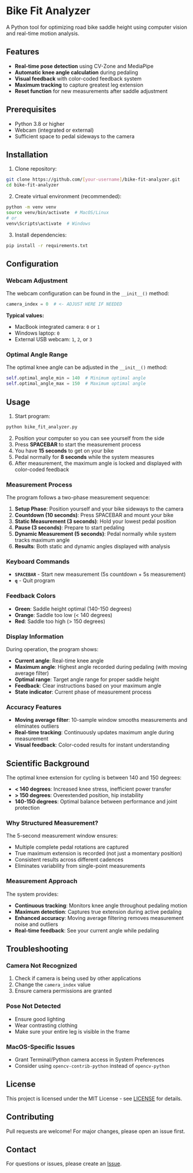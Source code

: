 # Bike Fit Analyzer

A Python tool for optimizing road bike saddle height using computer vision and real-time motion analysis.

## Features

- **Real-time pose detection** using CV-Zone and MediaPipe
- **Automatic knee angle calculation** during pedaling
- **Visual feedback** with color-coded feedback system
- **Maximum tracking** to capture greatest leg extension
- **Reset function** for new measurements after saddle adjustment

## Prerequisites

- Python 3.8 or higher
- Webcam (integrated or external)
- Sufficient space to pedal sideways to the camera

## Installation

1. Clone repository:
```bash
git clone https://github.com/[your-username]/bike-fit-analyzer.git
cd bike-fit-analyzer
```

2. Create virtual environment (recommended):
```bash
python -m venv venv
source venv/bin/activate  # MacOS/Linux
# or
venv\Scripts\activate  # Windows
```

3. Install dependencies:
```bash
pip install -r requirements.txt
```

## Configuration

### Webcam Adjustment

The webcam configuration can be found in the `__init__()` method:

```python
camera_index = 0  # <- ADJUST HERE IF NEEDED
```

**Typical values:**
- MacBook integrated camera: `0` or `1`
- Windows laptop: `0`
- External USB webcam: `1`, `2`, or `3`

### Optimal Angle Range

The optimal knee angle can be adjusted in the `__init__()` method:

```python
self.optimal_angle_min = 140  # Minimum optimal angle
self.optimal_angle_max = 150  # Maximum optimal angle
```

## Usage

1. Start program:
```bash
python bike_fit_analyzer.py
```

2. Position your computer so you can see yourself from the side
3. Press **SPACEBAR** to start the measurement process
4. You have **15 seconds** to get on your bike
5. Pedal normally for **8 seconds** while the system measures
6. After measurement, the maximum angle is locked and displayed with color-coded feedback

### Measurement Process

The program follows a two-phase measurement sequence:
1. **Setup Phase**: Position yourself and your bike sideways to the camera
2. **Countdown (10 seconds)**: Press SPACEBAR and mount your bike
3. **Static Measurement (3 seconds)**: Hold your lowest pedal position
4. **Pause (3 seconds)**: Prepare to start pedaling
5. **Dynamic Measurement (5 seconds)**: Pedal normally while system tracks maximum angle
6. **Results**: Both static and dynamic angles displayed with analysis

### Keyboard Commands

- **`SPACEBAR`** - Start new measurement (5s countdown + 5s measurement)
- **`q`** - Quit program

### Feedback Colors

- **Green**: Saddle height optimal (140-150 degrees)
- **Orange**: Saddle too low (< 140 degrees)
- **Red**: Saddle too high (> 150 degrees)

### Display Information

During operation, the program shows:
- **Current angle**: Real-time knee angle
- **Maximum angle**: Highest angle recorded during pedaling (with moving average filter)
- **Optimal range**: Target angle range for proper saddle height
- **Feedback**: Clear instructions based on your maximum angle
- **State indicator**: Current phase of measurement process

### Accuracy Features

- **Moving average filter**: 10-sample window smooths measurements and eliminates outliers
- **Real-time tracking**: Continuously updates maximum angle during measurement
- **Visual feedback**: Color-coded results for instant understanding

## Scientific Background

The optimal knee extension for cycling is between 140 and 150 degrees:
- **< 140 degrees**: Increased knee stress, inefficient power transfer
- **> 150 degrees**: Overextended position, hip instability
- **140-150 degrees**: Optimal balance between performance and joint protection

### Why Structured Measurement?

The 5-second measurement window ensures:
- Multiple complete pedal rotations are captured
- True maximum extension is recorded (not just a momentary position)
- Consistent results across different cadences
- Eliminates variability from single-point measurements

### Measurement Approach

The system provides:
- **Continuous tracking**: Monitors knee angle throughout pedaling motion
- **Maximum detection**: Captures true extension during active pedaling
- **Enhanced accuracy**: Moving average filtering removes measurement noise and outliers
- **Real-time feedback**: See your current angle while pedaling

## Troubleshooting

### Camera Not Recognized
1. Check if camera is being used by other applications
2. Change the `camera_index` value
3. Ensure camera permissions are granted

### Pose Not Detected
- Ensure good lighting
- Wear contrasting clothing
- Make sure your entire leg is visible in the frame

### MacOS-Specific Issues
- Grant Terminal/Python camera access in System Preferences
- Consider using `opencv-contrib-python` instead of `opencv-python`

## License

This project is licensed under the MIT License - see [LICENSE](LICENSE) for details.

## Contributing

Pull requests are welcome! For major changes, please open an issue first.

## Contact

For questions or issues, please create an [Issue](https://github.com/[your-username]/bike-fit-analyzer/issues).
